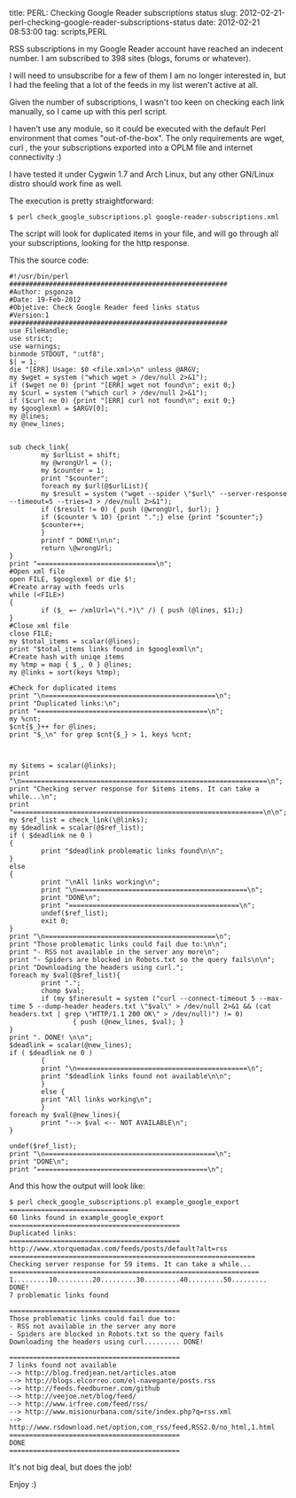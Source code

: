 title: PERL: Checking Google Reader subscriptions status
slug: 2012-02-21-perl-checking-google-reader-subscriptions-status
date: 2012-02-21 08:53:00
tag:  scripts,PERL

RSS subscriptions in my Google Reader account have reached an indecent number. I am subscribed to 398 sites (blogs, forums or whatever).

I will need to unsubscribe for a few of them I am no longer interested in, but I had the feeling that a lot of the feeds in my list weren't active at all.

Given the number of subscriptions, I wasn't too keen on checking each link manually, so I came up with this perl script.

I haven't use any module, so it could be executed with the default Perl environment that comes "out-of-the-box". The only requirements are wget, curl , the your subscriptions exported into a OPLM file and  internet connectivity :)

I have tested it under Cygwin 1.7 and Arch Linux, but any other GN/Linux distro should work fine as well.

The execution is pretty straightforward:

```
$ perl check_google_subscriptions.pl google-reader-subscriptions.xml
```

The script will look for duplicated items in your file, and will go through all your subscriptions, looking for the http response.

This the source code:

```
#!/usr/bin/perl
#######################################################
#Author: psgonza
#Date: 19-Feb-2012
#Objetive: Check Google Reader feed links status
#Version:1
#######################################################
use FileHandle;
use strict;
use warnings;
binmode STDOUT, ":utf8";
$| = 1;
die "[ERR] Usage: $0 <file.xml>\n" unless @ARGV;
my $wget = system ("which wget > /dev/null 2>&1");
if ($wget ne 0) {print "[ERR] wget not found\n"; exit 0;}
my $curl = system ("which curl > /dev/null 2>&1");
if ($curl ne 0) {print "[ERR] curl not found\n"; exit 0;}
my $googlexml = $ARGV[0];
my @lines;
my @new_lines;


sub check_link{
        my $urlList = shift;
        my @wrongUrl = ();
        my $counter = 1;
        print "$counter";
        foreach my $url(@$urlList){
        my $result = system ("wget --spider \"$url\" --server-response --timeout=5 --tries=3 > /dev/null 2>&1");
        if ($result != 0) { push (@wrongUrl, $url); }
        if ($counter % 10) {print ".";} else {print "$counter";}
        $counter++;    
        }
        printf " DONE!\n\n";
        return \@wrongUrl;
}
print "==============================\n";
#Open xml file
open FILE, $googlexml or die $!;
#Create array with feeds urls
while (<FILE>)
{
        if ($_ =~ /xmlUrl=\"(.*)\" /) { push (@lines, $1);}
}
#Close xml file
close FILE;
my $total_items = scalar(@lines);
print "$total_items links found in $googlexml\n";
#Create hash with uniqe items
my %tmp = map { $_, 0 } @lines;
my @links = sort(keys %tmp);

#Check for duplicated items
print "\n===========================================\n";
print "Duplicated links:\n";
print "===========================================\n";
my %cnt;
$cnt{$_}++ for @lines;
print "$_\n" for grep $cnt{$_} > 1, keys %cnt;



my $items = scalar(@links);
print "\n==============================================================\n";
print "Checking server response for $items items. It can take a while...\n";
print "===============================================================\n\n";
my $ref_list = check_link(\@links);
my $deadlink = scalar(@$ref_list);
if ( $deadlink ne 0 )
{
        print "$deadlink problematic links found\n\n";
}
else
{
        print "\nAll links working\n";
        print "\n===========================================\n";
        print "DONE\n";
        print "===========================================\n";
        undef($ref_list);
        exit 0;
}
print "\n===========================================\n";
print "Those problematic links could fail due to:\n\n";
print "- RSS not available in the server any more\n";
print "- Spiders are blocked in Robots.txt so the query fails\n\n";
print "Downloading the headers using curl.";
foreach my $val(@$ref_list){
        print ".";
        chomp $val;
        if (my $fineresult = system ("curl --connect-timeout 5 --max-time 5 --dump-header headers.txt \"$val\" > /dev/null 2>&1 && (cat headers.txt | grep \"HTTP/1.1 200 OK\" > /dev/null)") != 0) 
                { push (@new_lines, $val); }
}
print ". DONE! \n\n";
$deadlink = scalar(@new_lines);
if ( $deadlink ne 0 )
        {
        print "\n===========================================\n";
        print "$deadlink links found not available\n\n";
        }
        else {
        print "All links working\n";
        }
foreach my $val(@new_lines){
        print "--> $val <-- NOT AVAILABLE\n";
}

undef($ref_list);
print "\n===========================================\n";
print "DONE\n";
print "===========================================\n";
```

And this how the output will look like:

```
$ perl check_google_subscriptions.pl example_google_export
==============================
60 links found in example_google_export
===========================================
Duplicated links:
===========================================
http://www.xtorquemadax.com/feeds/posts/default?alt=rss
==============================================================
Checking server response for 59 items. It can take a while...
===============================================================
1.........10.........20.........30.........40.........50......... DONE!
7 problematic links found

===========================================
Those problematic links could fail due to:
- RSS not available in the server any more
- Spiders are blocked in Robots.txt so the query fails
Downloading the headers using curl......... DONE!

===========================================
7 links found not available
--> http://blog.fredjean.net/articles.atom
--> http://blogs.elcorreo.com/el-navegante/posts.rss
--> http://feeds.feedburner.com/github
--> http://veejoe.net/blog/feed/
--> http://www.irfree.com/feed/rss/
--> http://www.misionurbana.com/site/index.php?q=rss.xml
--> http://www.rsdownload.net/option,com_rss/feed,RSS2.0/no_html,1.html
===========================================
DONE
===========================================
```


It's not big deal, but does the job!

Enjoy :)
